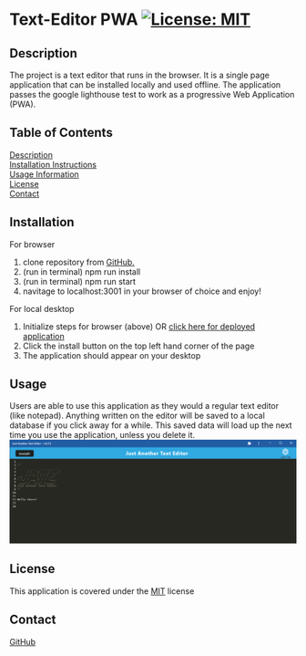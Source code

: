 # Text-Editor PWA [![License: MIT](https://img.shields.io/badge/License-MIT-yellow.svg)](https://opensource.org/licenses/MIT)

## Description

  The project is a text editor that runs in the browser. It is a single page application that can be installed locally and used offline. The application passes the google lighthouse test to work as a progressive Web Application (PWA). 

## Table of Contents
  [Description](#description)<br/>
  [Installation Instructions](#installation)<br/>
  [Usage Information](#usage)<br/>
  [License](#license)<br/>
  [Contact](#Contact)<br/> 


## Installation
For browser
1. clone repository from [GitHub.](https://github.com/ayxu5723/Text-Editor)
2. (run in terminal) npm run install
3. (run in terminal) npm run start
4. navitage to localhost:3001 in your browser of choice and enjoy!

For local desktop
1. Initialize steps for browser (above) OR [click here for deployed application](https://text-editor-jate312.herokuapp.com/)
2. Click the install button on the top left hand corner of the page
3. The application should appear on your desktop 

## Usage
Users are able to use this application as they would a regular text editor (like notepad). Anything written on the editor will be saved to a local database if you click away for a while. This saved data will load up the next time you use the application, unless you delete it. 
![text-editor](/assets/images/jate1.png)



## License
This application is covered under the [MIT](https://opensource.org/licenses/MIT) license

## Contact
[GitHub](https://github.com/ayxu5723) 